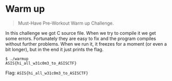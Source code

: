 # Warm up 

> Must-Have Pre-Workout Warm up Challenge.

In this challenge we got C source file. When we try to compile it we get some errors. Fortunately they are easy to fix and the program compiles without further problems.
When we run it, it freezes for a moment (or even a bit longer), but in the end it just prints the flag.

```
$ ./warmup
ASIS{hi_all_w31c0m3_to_ASISCTF}
```

Flag: `ASIS{hi_all_w31c0m3_to_ASISCTF}`